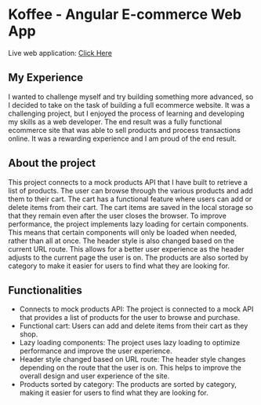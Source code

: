 # Koffee - Angular E-commerce Web App
Live web application: <a href="https://dazzling-piroshki-f56cb2.netlify.app/">Click Here</a></p>

## My Experience
I wanted to challenge myself and try building something more advanced, so I decided to take on the task of building a full ecommerce website. It was a challenging project, but I enjoyed the process of learning and developing my skills as a web developer. The end result was a fully functional ecommerce site that was able to sell products and process transactions online. It was a rewarding experience and I am proud of the end result.

## About the project
This project connects to a mock products API that I have built to retrieve a list of products. The user can browse through the various products and add them to their cart. The cart has a functional feature where users can add or delete items from their cart. The cart items are saved in the local storage so that they remain even after the user closes the browser.
To improve performance, the project implements lazy loading for certain components. This means that certain components will only be loaded when needed, rather than all at once.
The header style is also changed based on the current URL route. This allows for a better user experience as the header adjusts to the current page the user is on.
The products are also sorted by category to make it easier for users to find what they are looking for.

## Functionalities
<ul>
    <li>Connects to mock products API: The project is connected to a mock API that provides a list of products for the user to browse and purchase.</li>
    <li>Functional cart: Users can add and delete items from their cart as they shop.</li>
    <li>Lazy loading components: The project uses lazy loading to optimize performance and improve the user experience.</li>
    <li>Header style changed based on URL route: The header style changes depending on the route that the user is on. This helps to improve the overall design and user experience of the site.</li>
    <li>Products sorted by category: The products are sorted by category, making it easier for users to find what they are looking for.</li>
</ul>